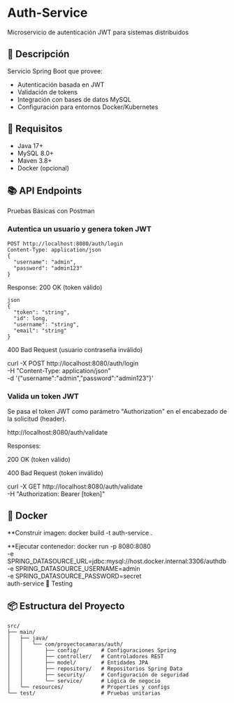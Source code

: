  # Auth-Service

Microservicio de autenticación JWT para sistemas distribuidos

## 📝 Descripción

Servicio Spring Boot que provee:
- Autenticación basada en JWT
- Validación de tokens
- Integración con bases de datos MySQL
- Configuración para entornos Docker/Kubernetes

## 🚀 Requisitos

- Java 17+
- MySQL 8.0+
- Maven 3.8+
- Docker (opcional)

## 📚 API Endpoints

Pruebas Básicas con Postman

### Autentica un usuario y genera token JWT

```
POST http://localhost:8080/auth/login
Content-Type: application/json
{
  "username": "admin",
  "password": "admin123"
}
```
Response:
200 OK (token válido)
```
json
{
  "token": "string",
  "id": long,
  "username": "string",
  "email": "string"
}
```
400 Bad Request (usuario contraseña inválido)

curl -X POST http://localhost:8080/auth/login \
  -H "Content-Type: application/json" \
  -d '{"username":"admin","password":"admin123"}'
  
### Valida un token JWT

Se pasa el token JWT como parámetro "Authorization" en el encabezado de la solicitud (header).

http://localhost:8080/auth/validate

Responses:

200 OK (token válido)

400 Bad Request (token inválido)

curl -X GET http://localhost:8080/auth/validate \
  -H "Authorization: Bearer [token]"

## 🐳 Docker

**Construir imagen:
docker build -t auth-service .

**Ejecutar contenedor:
docker run -p 8080:8080 \
  -e SPRING_DATASOURCE_URL=jdbc:mysql://host.docker.internal:3306/authdb \
  -e SPRING_DATASOURCE_USERNAME=admin \
  -e SPRING_DATASOURCE_PASSWORD=secret \
  auth-service
🧪 Testing

## 📦 Estructura del Proyecto
```
src/
├── main/
│   ├── java/
│   │   └── com/proyectocamaras/auth/
│   │       ├── config/       # Configuraciones Spring
│   │       ├── controller/   # Controladores REST
│   │       ├── model/        # Entidades JPA
│   │       ├── repository/   # Repositorios Spring Data
│   │       ├── security/     # Configuración de seguridad
│   │       └── service/      # Lógica de negocio
│   └── resources/            # Properties y configs
└── test/                     # Pruebas unitarias
```